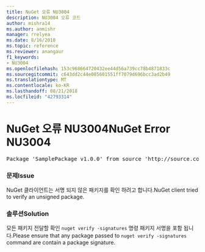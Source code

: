 ```yaml
---
title: NuGet 오류 NU3004
description: NU3004 오류 코드
author: mishra14
ms.author: anmishr
manager: rrelyea
ms.date: 8/16/2018
ms.topic: reference
ms.reviewer: anangaur
f1_keywords:
- NU3004
ms.openlocfilehash: 153c968664720432ee44d56a739cc78b4871833c
ms.sourcegitcommit: c643dd2c44e085601551ff7079d696bcc3ad2b49
ms.translationtype: MT
ms.contentlocale: ko-KR
ms.lasthandoff: 08/21/2018
ms.locfileid: "42793314"
---
```

# <a name="nuget-error-nu3004"></a><span data-ttu-id="4a539-103">NuGet 오류 NU3004</span><span class="sxs-lookup"><span data-stu-id="4a539-103">NuGet Error NU3004</span></span>

<pre>Package 'SamplePackage v1.0.0' from source 'http://source.com/index.json': The package is not signed.</pre>

### <a name="issue"></a><span data-ttu-id="4a539-104">문제</span><span class="sxs-lookup"><span data-stu-id="4a539-104">Issue</span></span>

<span data-ttu-id="4a539-105">NuGet 클라이언트는 서명 되지 않은 패키지를 확인 하려고 합니다.</span><span class="sxs-lookup"><span data-stu-id="4a539-105">NuGet client tried to verify an unsigned package.</span></span>


### <a name="solution"></a><span data-ttu-id="4a539-106">솔루션</span><span class="sxs-lookup"><span data-stu-id="4a539-106">Solution</span></span>

<span data-ttu-id="4a539-107">모든 패키지 전달할 확인 `nuget verify -signatures` 명령 패키지 서명을 포함 됩니다.</span><span class="sxs-lookup"><span data-stu-id="4a539-107">Please ensure that any package passed to `nuget verify -signatures` command are contain a package signature.</span></span>


